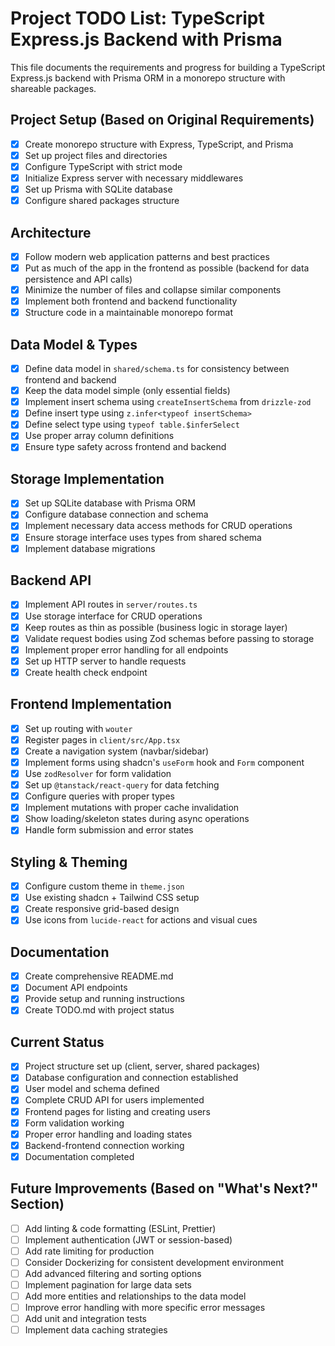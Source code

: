 # Project TODO List: TypeScript Express.js Backend with Prisma

This file documents the requirements and progress for building a TypeScript Express.js backend with Prisma ORM in a monorepo structure with shareable packages.

## Project Setup (Based on Original Requirements)

- [x] Create monorepo structure with Express, TypeScript, and Prisma
- [x] Set up project files and directories
- [x] Configure TypeScript with strict mode
- [x] Initialize Express server with necessary middlewares
- [x] Set up Prisma with SQLite database
- [x] Configure shared packages structure

## Architecture

- [x] Follow modern web application patterns and best practices
- [x] Put as much of the app in the frontend as possible (backend for data persistence and API calls)
- [x] Minimize the number of files and collapse similar components
- [x] Implement both frontend and backend functionality
- [x] Structure code in a maintainable monorepo format

## Data Model & Types

- [x] Define data model in `shared/schema.ts` for consistency between frontend and backend
- [x] Keep the data model simple (only essential fields)
- [x] Implement insert schema using `createInsertSchema` from `drizzle-zod`
- [x] Define insert type using `z.infer<typeof insertSchema>`
- [x] Define select type using `typeof table.$inferSelect`
- [x] Use proper array column definitions
- [x] Ensure type safety across frontend and backend

## Storage Implementation

- [x] Set up SQLite database with Prisma ORM
- [x] Configure database connection and schema
- [x] Implement necessary data access methods for CRUD operations
- [x] Ensure storage interface uses types from shared schema
- [x] Implement database migrations

## Backend API

- [x] Implement API routes in `server/routes.ts`
- [x] Use storage interface for CRUD operations
- [x] Keep routes as thin as possible (business logic in storage layer)
- [x] Validate request bodies using Zod schemas before passing to storage
- [x] Implement proper error handling for all endpoints
- [x] Set up HTTP server to handle requests
- [x] Create health check endpoint

## Frontend Implementation

- [x] Set up routing with `wouter`
- [x] Register pages in `client/src/App.tsx`
- [x] Create a navigation system (navbar/sidebar)
- [x] Implement forms using shadcn's `useForm` hook and `Form` component
- [x] Use `zodResolver` for form validation
- [x] Set up `@tanstack/react-query` for data fetching
- [x] Configure queries with proper types
- [x] Implement mutations with proper cache invalidation
- [x] Show loading/skeleton states during async operations
- [x] Handle form submission and error states

## Styling & Theming

- [x] Configure custom theme in `theme.json`
- [x] Use existing shadcn + Tailwind CSS setup
- [x] Create responsive grid-based design
- [x] Use icons from `lucide-react` for actions and visual cues

## Documentation

- [x] Create comprehensive README.md
- [x] Document API endpoints
- [x] Provide setup and running instructions
- [x] Create TODO.md with project status

## Current Status

- [x] Project structure set up (client, server, shared packages)
- [x] Database configuration and connection established
- [x] User model and schema defined
- [x] Complete CRUD API for users implemented
- [x] Frontend pages for listing and creating users
- [x] Form validation working
- [x] Proper error handling and loading states
- [x] Backend-frontend connection working
- [x] Documentation completed

## Future Improvements (Based on "What's Next?" Section)

- [ ] Add linting & code formatting (ESLint, Prettier)
- [ ] Implement authentication (JWT or session-based)
- [ ] Add rate limiting for production
- [ ] Consider Dockerizing for consistent development environment
- [ ] Add advanced filtering and sorting options
- [ ] Implement pagination for large data sets
- [ ] Add more entities and relationships to the data model
- [ ] Improve error handling with more specific error messages
- [ ] Add unit and integration tests
- [ ] Implement data caching strategies